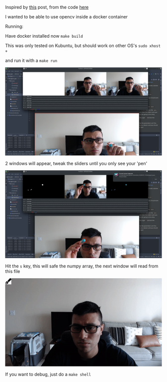 Inspired by [this](https://www.learnopencv.com/creating-a-virtual-pen-and-eraser-with-opencv/)
post, from the code [here](https://github.com/spmallick/learnopencv/tree/master/Creating-a-Virtual-Pen-and-Eraser)

I wanted to be able to use opencv inside a docker container 

Running: 

Have docker installed 
now `make build`

This was only tested on Kubuntu, but should work on other OS's 
`sudo xhost +`

and run it with a `make run`

![First](assets/first_step.png)

2 windows will appear, tweak the sliders until you only see your 'pen'

![Second](assets/second_step.png)

Hit the `s` key, this will safe the numpy array, the next window will read from this file 

![GIF](assets/demo.gif)

If you want to debug, just do a `make shell` 
